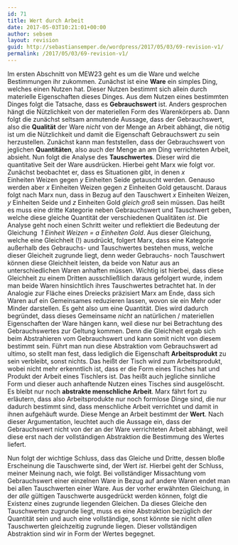 ```yaml
---
id: 71
title: Wert durch Arbeit
date: 2017-05-03T10:21:01+00:00
author: sebsem
layout: revision
guid: http://sebastiansemper.de/wordpress/2017/05/03/69-revision-v1/
permalink: /2017/05/03/69-revision-v1/
---
```

Im ersten Abschnitt von MEW23 geht es um die Ware und welche Bestimmungen ihr zukommen. Zunächst ist eine **Ware** ein simples Ding, welches einen Nutzen hat. Dieser Nutzen bestimmt sich allein durch materielle Eigenschaften dieses Dinges. Aus dem Nutzen eines bestimmten Dinges folgt die Tatsache, dass es **Gebrauchswert** ist. Anders gesprochen hängt die Nützlichkeit von der materiellen Form des Warenkörpers ab. Dann folgt die zunächst seltsam anmutende Aussage, dass der Gebrauchswert, also die **Qualität** der Ware _nicht_ von der Menge an Arbeit abhängt, die nötig ist um die Nützlichkeit und damit die Eigenschaft Gebrauchswert zu sein herzustellen. Zunächst kann man feststellen, dass der Gebrauchswert von jeglichen **Quantitäten**, also auch der Menge an am Ding verrichteten Arbeit, absieht. Nun folgt die Analyse des **Tauschwertes**. Dieser wird die quantitative Seit der Ware ausdrücken. Hierbei geht Marx wie folgt vor. Zunächst beobachtet er, dass es Situationen gibt, in denen _x_ Einheiten Weizen gegen _y_ Einheiten Seide getauscht werden. Genauso werden aber _x_ Einheiten Weizen gegen _z_ Einheiten Gold getauscht. Daraus folgt nach Marx nun, dass in Bezug auf den Tauschwert _x_ Einheiten Weizen, _y_ Einheiten Seide und _z_ Einheiten Gold _gleich groß_ sein müssen. Das heißt es muss eine dritte Kategorie neben Gebrauchswert und Tauschwert geben, welche diese gleiche Quantität der verschiedenen Qualitäten _ist_. Die Analyse geht noch einen Schritt weiter und reflektiert die Bedeutung der Gleichung  _1 Einheit Weizen = a Einheiten Gold_. Aus dieser Gleichung, welche eine Gleichheit (!) ausdrückt, folgert Marx, dass eine Kategorie außerhalb des Gebrauchs- und Tauschwertes bestehen muss, welche dieser Gleicheit zugrunde liegt, denn weder Gebrauchs- noch Tauschwert können diese Gleichheit leisten, da beide von Natur aus an unterschiedlichen Waren anhaften müssen. Wichtig ist hierbei, dass diese Gleichheit zu einem Dritten ausschließlich daraus gefolgert wurde, indem man beide Waren hinsichtlich ihres Tauschwertes betrachtet hat. In der Analogie zur Fläche eines Dreiecks präzisiert Marx am Ende, dass sich Waren auf ein Gemeinsames reduzieren lassen, wovon sie ein Mehr oder Minder darstellen. Es geht also um eine Quantität. Dies wird dadurch begründet, dass dieses Gemeinsame _nicht_ an natürlichen / materiellen Eigenschaften der Ware hängen kann, weil diese nur bei Betrachtung des Gebrauchswertes zur Geltung kommen. Denn die Gleichheit ergab sich beim Abstrahieren vom Gebrauchswert und kann somit nicht von diesem bestimmt sein. Führt man nun diese Abstraktion vom Gebrauchswert ad ultimo, so stellt man fest, dass lediglich die Eigenschaft **Arbeitsprodukt** zu sein verbleibt, sonst nichts. Das heißt der Tisch wird zum Arbeitsprodukt, wobei nicht mehr erkenntlich ist, dass er die Form eines Tisches hat und Produkt der Arbeit eines Tischlers ist. Das heißt auch jegliche sinnliche Form und dieser auch anhaftende Nutzen eines Tisches sind ausgelöscht. Es bleibt nur noch **abstrakte menschliche Arbeit**. Marx fährt fort zu erläutern, dass also Arbeitsprodukte nur noch formlose Dinge sind, die nur dadurch bestimmt sind, dass menschliche Arbeit verrichtet und damit in ihnen aufgehäuft wurde. Diese Menge an Arbeit bestimmt der **Wert**. Nach dieser Argumentation, leuchtet auch die Aussage ein, dass der Gebrauchswert nicht von der an der Ware verrichteten Arbeit abhängt, weil diese erst nach der vollständigen Abstraktion die Bestimmung des Wertes liefert.

Nun folgt der wichtige Schluss, dass das Gleiche und Dritte, dessen bloße Erscheinung die Tauschwerte sind, der Wert _ist_. Hierbei geht der Schluss, meiner Meinung nach, wie folgt. Bei vollständiger Missachtung vom Gebrauchswert einer einzelnen Ware in Bezug auf andere Waren endet man bei allen Tauschwerten einer Ware. Aus der vorher erwähnten Gleichung, in der _alle_ gültigen Tauschwerte ausgedrückt werden können, folgt die Existenz eines zugrunde liegenden Gleichen. Da dieses Gleiche den Tauschwerten zugrunde liegt, muss es eine Abstraktion bezüglich der Quantität sein und auch eine vollständige, sonst könnte sie nicht _allen_ Tauschwerten gleichzeitig zugrunde liegen. Dieser vollständigen Abstraktion sind wir in Form der Wertes begegnet.